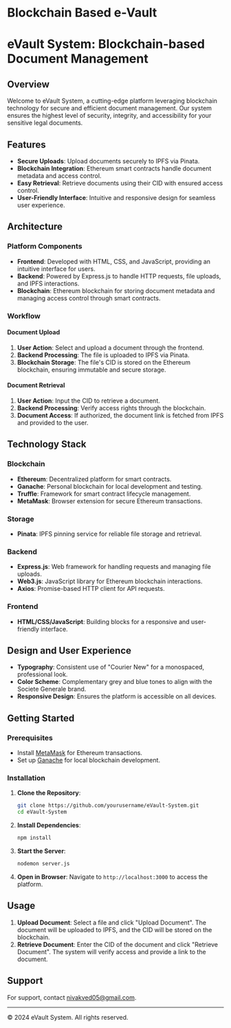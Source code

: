 # Blockchain Based e-Vault
# eVault System: Blockchain-based Document Management

## Overview
Welcome to eVault System, a cutting-edge platform leveraging blockchain technology for secure and efficient document management. Our system ensures the highest level of security, integrity, and accessibility for your sensitive legal documents.

## Features
- **Secure Uploads**: Upload documents securely to IPFS via Pinata.
- **Blockchain Integration**: Ethereum smart contracts handle document metadata and access control.
- **Easy Retrieval**: Retrieve documents using their CID with ensured access control.
- **User-Friendly Interface**: Intuitive and responsive design for seamless user experience.

## Architecture
### Platform Components
- **Frontend**: Developed with HTML, CSS, and JavaScript, providing an intuitive interface for users.
- **Backend**: Powered by Express.js to handle HTTP requests, file uploads, and IPFS interactions.
- **Blockchain**: Ethereum blockchain for storing document metadata and managing access control through smart contracts.

### Workflow
#### Document Upload
1. **User Action**: Select and upload a document through the frontend.
2. **Backend Processing**: The file is uploaded to IPFS via Pinata.
3. **Blockchain Storage**: The file's CID is stored on the Ethereum blockchain, ensuring immutable and secure storage.

#### Document Retrieval
1. **User Action**: Input the CID to retrieve a document.
2. **Backend Processing**: Verify access rights through the blockchain.
3. **Document Access**: If authorized, the document link is fetched from IPFS and provided to the user.

## Technology Stack
### Blockchain
- **Ethereum**: Decentralized platform for smart contracts.
- **Ganache**: Personal blockchain for local development and testing.
- **Truffle**: Framework for smart contract lifecycle management.
- **MetaMask**: Browser extension for secure Ethereum transactions.

### Storage
- **Pinata**: IPFS pinning service for reliable file storage and retrieval.

### Backend
- **Express.js**: Web framework for handling requests and managing file uploads.
- **Web3.js**: JavaScript library for Ethereum blockchain interactions.
- **Axios**: Promise-based HTTP client for API requests.

### Frontend
- **HTML/CSS/JavaScript**: Building blocks for a responsive and user-friendly interface.

## Design and User Experience
- **Typography**: Consistent use of "Courier New" for a monospaced, professional look.
- **Color Scheme**: Complementary grey and blue tones to align with the Societe Generale brand.
- **Responsive Design**: Ensures the platform is accessible on all devices.

## Getting Started
### Prerequisites
- Install [MetaMask](https://metamask.io/) for Ethereum transactions.
- Set up [Ganache](https://www.trufflesuite.com/ganache) for local blockchain development.

### Installation
1. **Clone the Repository**:
    ```bash
    git clone https://github.com/yourusername/eVault-System.git
    cd eVault-System
    ```

2. **Install Dependencies**:
    ```bash
    npm install
    ```

3. **Start the Server**:
    ```bash
    nodemon server.js
    ```

4. **Open in Browser**:
    Navigate to `http://localhost:3000` to access the platform.

## Usage
1. **Upload Document**: Select a file and click "Upload Document". The document will be uploaded to IPFS, and the CID will be stored on the blockchain.
2. **Retrieve Document**: Enter the CID of the document and click "Retrieve Document". The system will verify access and provide a link to the document.

## Support
For support, contact [nivakved05@gmail.com](mailto:nivakved05@gmail.com).

---

© 2024 eVault System. All rights reserved.


